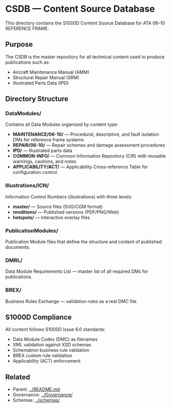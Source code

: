 # CSDB — Content Source Database

This directory contains the S1000D Content Source Database for ATA 06-10 REFERENCE FRAME.

## Purpose

The CSDB is the master repository for all technical content used to produce publications such as:
- Aircraft Maintenance Manual (AMM)
- Structural Repair Manual (SRM)
- Illustrated Parts Data (IPD)

## Directory Structure

### DataModules/
Contains all Data Modules organized by content type:

- **MAINTENANCE/06-10/** — Procedural, descriptive, and fault isolation DMs for reference frame systems
- **REPAIR/06-10/** — Repair schemes and damage assessment procedures
- **IPD/** — Illustrated parts data
- **COMMON-INFO/** — Common Information Repository (CIR) with reusable warnings, cautions, and notes
- **APPLICABILITY/ACT/** — Applicability Cross-reference Table for configuration control

### Illustrations/ICN/
Information Control Numbers (illustrations) with three levels:

- **master/** — Source files (SVG/CGM format)
- **renditions/** — Published versions (PDF/PNG/Web)
- **hotspots/** — Interactive overlay files

### PublicationModules/
Publication Module files that define the structure and content of published documents.

### DMRL/
Data Module Requirements List — master list of all required DMs for publications.

### BREX/
Business Rules Exchange — validation rules as a real DMC file.

## S1000D Compliance

All content follows S1000D Issue 6.0 standards:
- Data Module Codes (DMC) as filenames
- XML validation against XSD schemas
- Schematron business rule validation
- BREX custom rule validation
- Applicability (ACT) enforcement

## Related

- Parent: [../README.md](../README.md)
- Governance: [../Governance/](../Governance/)
- Schemas: [../schemas/](../schemas/)
